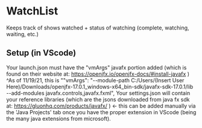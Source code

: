# WatchList
 Keeps track of shows watched + status of watching (complete, watching, waiting, etc.)
## Setup (in VScode)
Your launch.json must have the "vmArgs" javafx portion added (which is found on their website at: https://openjfx.io/openjfx-docs/#install-javafx )
^As of 11/19/21, this is ""vmArgs": "--module-path C:/Users/(Insert User Here)/Downloads/openjfx-17.0.1_windows-x64_bin-sdk/javafx-sdk-17.0.1/lib --add-modules javafx.controls,javafx.fxml",
Your settings.json will contain your reference libraries (which are the jsons downloaded from java fx sdk at: https://gluonhq.com/products/javafx/ ) <- this can be added manually via the 'Java Projects' tab once you have the proper extension in VScode (being the many java extensions from microsoft).